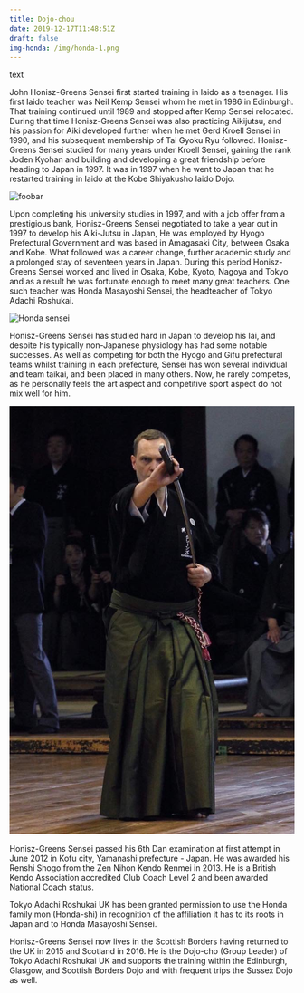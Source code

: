 ```yaml
---
title: Dojo-chou
date: 2019-12-17T11:48:51Z
draft: false
img-honda: /img/honda-1.png
---
```



text



John Honisz-Greens Sensei first started training in Iaido as a teenager. His first Iaido teacher was Neil Kemp Sensei whom he met in 1986 in Edinburgh. That training continued until 1989 and stopped after Kemp Sensei relocated. During that time Honisz-Greens Sensei was also practicing Aikijutsu, and his passion for Aiki developed further when he met Gerd Kroell Sensei in 1990, and his subsequent membership of Tai Gyoku Ryu followed. Honisz-Greens Sensei studied for many years under Kroell Sensei, gaining the rank Joden Kyohan and building and developing a great friendship before heading to Japan in 1997. It was in 1997 when he went to Japan that he restarted training in Iaido at the Kobe Shiyakusho Iaido Dojo.

![foobar](/img/With-Honda-sensei-July-2014-Ayase.jpg)

Upon completing his university studies in 1997, and with a job offer from a prestigious bank, Honisz-Greens Sensei negotiated to take a year out in 1997 to develop his Aiki-Jutsu in Japan, He was employed by Hyogo Prefectural Government and was based in Amagasaki City, between Osaka and Kobe. What followed was a career change, further academic study and a prolonged stay of seventeen years in Japan. During this period Honisz-Greens Sensei worked and lived in Osaka, Kobe, Kyoto, Nagoya and Tokyo and as a result he was fortunate enough to meet many great teachers. One such teacher was Honda Masayoshi Sensei, the headteacher of Tokyo Adachi Roshukai.

![Honda sensei](/img/10168142_10203729426226655_5851307795174138344_n.jpg)

Honisz-Greens Sensei has studied hard in Japan to develop his Iai, and despite his typically non-Japanese physiology has had some notable successes. As well as competing for both the Hyogo and Gifu prefectural teams whilst training in each prefecture, Sensei has won several individual and team taikai, and been placed in many others. Now, he rarely competes, as he personally feels the art aspect and competitive sport aspect do not mix well for him.

![Kyoto taikai](/img/JHG-Kyoto-Taikai-2017.jpg)

Honisz-Greens Sensei passed his 6th Dan examination at first attempt in June 2012 in Kofu city, Yamanashi prefecture - Japan.  He was awarded his Renshi Shogo from the Zen Nihon Kendo Renmei in 2013. He is a British Kendo Association accredited Club Coach Level 2 and been awarded National Coach status.

Tokyo Adachi Roshukai UK has been granted permission to use the Honda family mon (Honda-shi) in recognition of the affiliation it has to its roots in Japan and to Honda Masayoshi Sensei.

Honisz-Greens Sensei now lives in the Scottish Borders having returned to the UK in 2015 and Scotland in 2016. He is the Dojo-cho (Group Leader) of Tokyo Adachi Roshukai UK and supports the training within the Edinburgh, Glasgow, and Scottish Borders Dojo and with frequent trips the Sussex Dojo as well.
